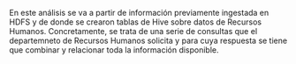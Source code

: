 En este análisis se va a partir de información previamente ingestada en HDFS y de donde se crearon tablas de Hive sobre datos de Recursos Humanos.
Concretamente, se trata de una serie de consultas que el departemneto de Recursos Humanos solicita  y para cuya respuesta se tiene que combinar y relacionar toda la información disponible.


